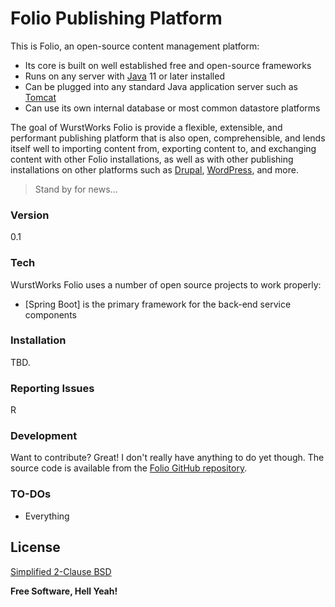 # Folio Publishing Platform #

This is Folio, an open-source content management platform:

  - Its core is built on well established free and open-source frameworks
  - Runs on any server with [Java] 11 or later installed
  - Can be plugged into any standard Java application server such as [Tomcat]
  - Can use its own internal database or most common datastore platforms

The goal of WurstWorks Folio is provide a flexible, extensible, and performant publishing platform that is also open, comprehensible, and lends itself well to importing content from, exporting content to, and exchanging content with other Folio installations, as well as with other publishing installations on other platforms such as [Drupal], [WordPress], and more.

> Stand by for news...

### Version
0.1

### Tech

WurstWorks Folio uses a number of open source projects to work properly:

* [Spring Boot] is the primary framework for the back-end service components

### Installation

TBD.

### Reporting Issues

R

### Development

Want to contribute? Great! I don't really have anything to do yet though. The source code is available from the [Folio GitHub repository].

### TO-DOs

 - Everything

License
----

[Simplified 2-Clause BSD]


**Free Software, Hell Yeah!**

[Java]:https://java.oracle.com
[Tomcat]:https://tomcat.apache.org
[Drupal]:https://www.drupal.org/
[WordPress]:https://wordpress.org
[Folio GitHub repository]:https://github.com/WurstWorks/Folio
[Simplified 2-Clause BSD]:https://opensource.org/licenses/Apache-2.0


